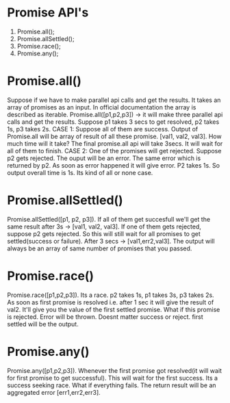 # Promise API's

1. Promise.all();
2. Promise.allSettled();
3. Promise.race();
4. Promise.any();

# Promise.all()

Suppose if we have to make parallel api calls and get the results. It takes an array of promises as an input. In official documentation the array is described as iterable.
Promise.all([p1,p2,p3]) -> it will make three parallel api calls and get the results.
Suppose p1 takes 3 secs to get resolved, p2 takes 1s, p3 takes 2s.
CASE 1: Suppose all of them are success.
Output of Promise.all will be array of result of all these promise.
[val1, val2, val3].
How much time will it take?
The final promise.all api will take 3secs.
It will wait for all of them to finish.
CASE 2: One of the promises will get rejected.
Suppose p2 gets rejected.
The ouput will be an error. The same error which is returned by p2.
As soon as error happened it will give error. P2 takes 1s. So output overall time is 1s.
Its kind of all or none case.

# Promise.allSettled()

Promise.allSettled([p1, p2, p3]).
If all of them get succesfull we'll get the same result after 3s -> [val1, val2, val3].
If one of them gets rejected, suppose p2 gets rejected. So this will still wait for all promises to get settled(success or failure).
After 3 secs -> [val1,err2,val3].
The output will always be an array of same number of promises that you passed.

# Promise.race()

Promise.race([p1,p2,p3]).
Its a race. p2 takes 1s, p1 takes 3s, p3 takes 2s.
As soon as first promise is resolved i.e. after 1 sec it will give the result of val2.
It'll give you the value of the first settled promise.
What if this promise is rejected. Error will be thrown.
Doesnt matter success or reject. first settled will be the output.

# Promise.any()

Promise.any([p1,p2,p3]).
Whenever the first promise got resolved(it will wait for first promise to get successful).
This will wait for the first success.
Its a success seeking race.
What if everything fails.
The return result will be an aggregated error [err1,err2,err3].